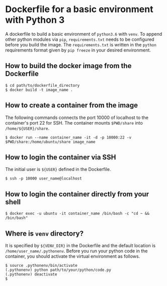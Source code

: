 # Dockerfile for a basic environment with Python 3
A dockerfile to build a basic environment of `python3.6` with `venv`. To append other python modules via `pip`, `requirements.txt` needs to be configured before you build the image. The `requirements.txt` is written in the `python` requirements format given by `pip freeze` in your desired environment.

## How to build the docker image from the Dockerfile
```
$ cd path/to/dockerfile_directory
$ docker build -t image_name .
```

## How to create a container from the image
The following commands connects the port 10000 of localhost to the container's port 22 for SSH. The container mounts `$PWD/share` into `/home/${USER}/share`.
```
$ docker run --name container_name -it -d -p 10000:22 -v $PWD/share:/home/ubuntu/share image_name
```
## How to login the container via SSH
The initial user is `${USER}` defined in the Dockerfile.
```
$ ssh -p 10000 user_name@localhost
```

## How to login the container directly from your shell

```
$ docker exec -u ubuntu -it container_name /bin/bash -c "cd ~ && /bin/bash"
```

## Where is `venv` directory?
It is specified by `${VENV_DIR}` in the Dockerfile and the default location is `/home/user_name/.pythonenv`. Before you run your python code in the container, you should activate the virtual environment as follows.
```
$ source .pythonenv/bin/activate
(.pythonenv) python path/to/your/python/code.py
(.pythonenv) deactivate
$
```
